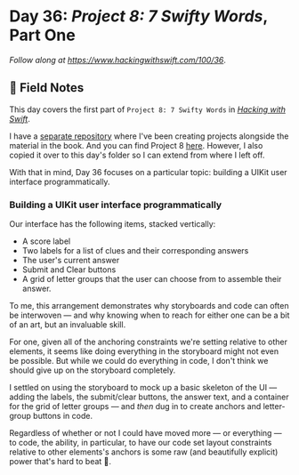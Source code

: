 # Day 36: _Project 8: 7 Swifty Words_, Part One

_Follow along at https://www.hackingwithswift.com/100/36_.


## 📒 Field Notes

This day covers the first part of `Project 8: 7 Swifty Words` in _[Hacking with Swift](https://www.hackingwithswift.com/read/8)_.

I have a [separate repository](https://github.com/CypherPoet/book--hacking-with-swift) where I've been creating projects alongside the material in the book. And you can find Project 8 [here](https://github.com/CypherPoet/book--hacking-with-swift/tree/master/08-seven-swifty-words/Seven%20Swifty%20Words). However, I also copied it over to this day's folder so I can extend from where I left off.

With that in mind, Day 36 focuses on a particular topic: building a UIKit user interface programmatically.


### Building a UIKit user interface programmatically

Our interface has the following items, stacked vertically:

- A score label
- Two labels for a list of clues and their corresponding answers
- The user's current answer
- Submit and Clear buttons
- A grid of letter groups that the user can choose from to assemble their answer.

To me, this arrangement demonstrates why storyboards and code can often be interwoven &mdash; and why knowing when to reach for either one can be a bit of an art, but an invaluable skill.

For one, given all of the anchoring constraints we're setting relative to other elements, it seems like doing everything in the storyboard might not even be possible. But while we could do everything in code, I don't think we should give up on the storyboard completely.

I settled on using the storyboard to mock up a basic skeleton of the UI &mdash; adding the labels, the submit/clear buttons, the answer text, and a container for the grid of letter groups &mdash; and _then_ dug in to create anchors and letter-group buttons in code.

Regardless of whether or not I could have moved more &mdash; or everything &mdash; to code, the ability, in particular, to have our code set layout constraints relative to other elements's anchors is some raw (and beautifully explicit) power that's hard to beat 💪.
